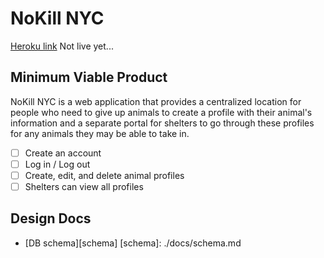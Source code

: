 # NoKill NYC

[Heroku link][heroku] Not live yet...

[heroku]: http://www.herokuapp.com

## Minimum Viable Product

NoKill NYC is a web application that provides a centralized location for people who need to give up animals to create a profile with their animal's information and a separate portal for shelters to go through these profiles for any animals they may be able to take in.

- [ ] Create an account
- [ ] Log in / Log out
- [ ] Create, edit, and delete animal profiles
- [ ] Shelters can view all profiles

## Design Docs
* [DB schema][schema]
[schema]: ./docs/schema.md
